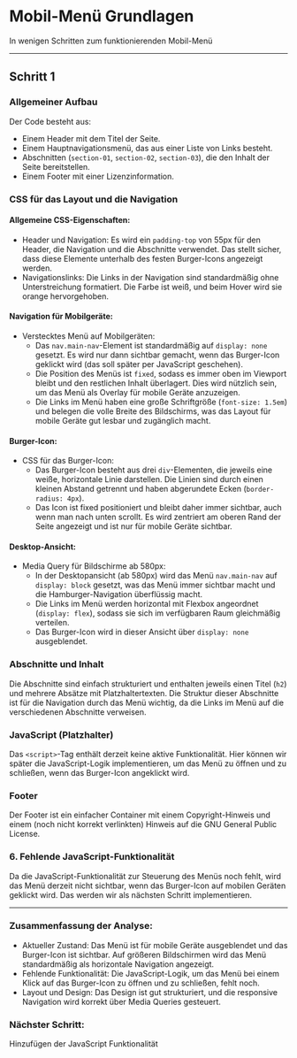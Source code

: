 # Mobil-Menü Grundlagen
In wenigen Schritten zum funktionierenden Mobil-Menü

---

## Schritt 1

### Allgemeiner Aufbau
Der Code besteht aus:
- Einem Header mit dem Titel der Seite.
- Einem Hauptnavigationsmenü, das aus einer Liste von Links besteht.
- Abschnitten (`section-01`, `section-02`, `section-03`), die den Inhalt der Seite bereitstellen.
- Einem Footer mit einer Lizenzinformation.

### CSS für das Layout und die Navigation

#### Allgemeine CSS-Eigenschaften:
- Header und Navigation: Es wird ein `padding-top` von 55px für den Header, die Navigation und die Abschnitte verwendet. Das stellt sicher, dass diese Elemente unterhalb des festen Burger-Icons angezeigt werden.
- Navigationslinks: Die Links in der Navigation sind standardmäßig ohne Unterstreichung formatiert. Die Farbe ist weiß, und beim Hover wird sie orange hervorgehoben.

#### Navigation für Mobilgeräte:
- Verstecktes Menü auf Mobilgeräten:
  - Das `nav.main-nav`-Element ist standardmäßig auf `display: none` gesetzt. Es wird nur dann sichtbar gemacht, wenn das Burger-Icon geklickt wird (das soll später per JavaScript geschehen).
  - Die Position des Menüs ist `fixed`, sodass es immer oben im Viewport bleibt und den restlichen Inhalt überlagert. Dies wird nützlich sein, um das Menü als Overlay für mobile Geräte anzuzeigen.
  - Die Links im Menü haben eine große Schriftgröße (`font-size: 1.5em`) und belegen die volle Breite des Bildschirms, was das Layout für mobile Geräte gut lesbar und zugänglich macht.

#### Burger-Icon:
- CSS für das Burger-Icon:
  - Das Burger-Icon besteht aus drei `div`-Elementen, die jeweils eine weiße, horizontale Linie darstellen. Die Linien sind durch einen kleinen Abstand getrennt und haben abgerundete Ecken (`border-radius: 4px`).
  - Das Icon ist fixed positioniert und bleibt daher immer sichtbar, auch wenn man nach unten scrollt. Es wird zentriert am oberen Rand der Seite angezeigt und ist nur für mobile Geräte sichtbar.

#### Desktop-Ansicht:
- Media Query für Bildschirme ab 580px:
  - In der Desktopansicht (ab 580px) wird das Menü `nav.main-nav` auf `display: block` gesetzt, was das Menü immer sichtbar macht und die Hamburger-Navigation überflüssig macht.
  - Die Links im Menü werden horizontal mit Flexbox angeordnet (`display: flex`), sodass sie sich im verfügbaren Raum gleichmäßig verteilen.
  - Das Burger-Icon wird in dieser Ansicht über `display: none` ausgeblendet.

### Abschnitte und Inhalt
Die Abschnitte sind einfach strukturiert und enthalten jeweils einen Titel (`h2`) und mehrere Absätze mit Platzhaltertexten. Die Struktur dieser Abschnitte ist für die Navigation durch das Menü wichtig, da die Links im Menü auf die verschiedenen Abschnitte verweisen.

### JavaScript (Platzhalter)
Das `<script>`-Tag enthält derzeit keine aktive Funktionalität. Hier können wir später die JavaScript-Logik implementieren, um das Menü zu öffnen und zu schließen, wenn das Burger-Icon angeklickt wird.

### Footer
Der Footer ist ein einfacher Container mit einem Copyright-Hinweis und einem (noch nicht korrekt verlinkten) Hinweis auf die GNU General Public License.

### 6. Fehlende JavaScript-Funktionalität
Da die JavaScript-Funktionalität zur Steuerung des Menüs noch fehlt, wird das Menü derzeit nicht sichtbar, wenn das Burger-Icon auf mobilen Geräten geklickt wird. Das werden wir als nächsten Schritt implementieren.

---

### Zusammenfassung der Analyse:
- Aktueller Zustand: Das Menü ist für mobile Geräte ausgeblendet und das Burger-Icon ist sichtbar. Auf größeren Bildschirmen wird das Menü standardmäßig als horizontale Navigation angezeigt.
- Fehlende Funktionalität: Die JavaScript-Logik, um das Menü bei einem Klick auf das Burger-Icon zu öffnen und zu schließen, fehlt noch.
- Layout und Design: Das Design ist gut strukturiert, und die responsive Navigation wird korrekt über Media Queries gesteuert.

### Nächster Schritt:
Hinzufügen der JavaScript Funktionalität
